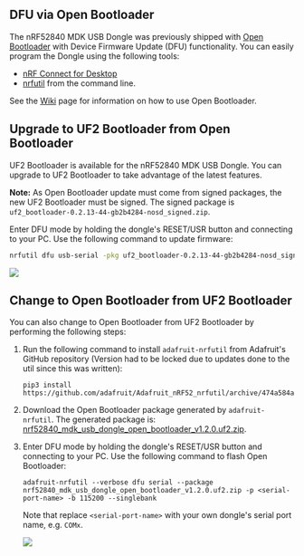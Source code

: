 
## DFU via Open Bootloader

The nRF52840 MDK USB Dongle was previously shipped with [Open Bootloader](https://github.com/makerdiary/nrf52840-mdk-usb-dongle/tree/master/firmware/open_bootloader) with Device Firmware Update (DFU) functionality. You can easily program the Dongle using the following tools:

* [nRF Connect for Desktop](https://www.nordicsemi.com/Software-and-tools/Development-Tools/nRF-Connect-for-desktop)
* [nrfutil](https://github.com/NordicSemiconductor/pc-nrfutil/) from the command line.

See the [Wiki](https://wiki.makerdiary.com/nrf52840-mdk-usb-dongle/programming/#dfu-via-open-bootloader) page for information on how to use Open Bootloader.

## Upgrade to UF2 Bootloader from Open Bootloader

UF2 Bootloader is available for the nRF52840 MDK USB Dongle. You can upgrade to UF2 Bootloader to take advantage of the latest features.

**Note:** As Open Bootloader update must come from signed packages, the new UF2 Bootloader must be signed. The signed package is `uf2_bootloader-0.2.13-44-gb2b4284-nosd_signed.zip`.

Enter DFU mode by holding the dongle's RESET/USR button and connecting to your PC. Use the following command to update firmware:

``` sh
nrfutil dfu usb-serial -pkg uf2_bootloader-0.2.13-44-gb2b4284-nosd_signed.zip -p <your-serial-port-name>
```

![](../../docs/assets/images/upgrade-to-uf2-bootloader.png)

## Change to Open Bootloader from UF2 Bootloader

You can also change to Open Bootloader from UF2 Bootloader by performing the following steps:

1. Run the following command to install `adafruit-nrfutil` from Adafruit's GitHub repository (Version had to be locked due to updates done to the util since this was written):

	```
	pip3 install https://github.com/adafruit/Adafruit_nRF52_nrfutil/archive/474a584a97590f0fe928f1633596f809b4ab1297.zip
	```

2. Download the Open Bootloader package generated by `adafruit-nrfutil`. The generated package is: [nrf52840_mdk_usb_dongle_open_bootloader_v1.2.0.uf2.zip](https://github.com/makerdiary/nrf52840-mdk-usb-dongle/raw/master/firmware/open_bootloader/nrf52840_mdk_usb_dongle_open_bootloader_v1.2.0.uf2.zip).

3. Enter DFU mode by holding the dongle's RESET/USR button and connecting to your PC. Use the following command to flash Open Bootloader:

	```
	adafruit-nrfutil --verbose dfu serial --package nrf52840_mdk_usb_dongle_open_bootloader_v1.2.0.uf2.zip -p <serial-port-name> -b 115200 --singlebank
	```

	Note that replace `<serial-port-name>` with your own dongle's serial port name, e.g. `COMx`.

	![](../../docs/assets/images/change-to-open-bootloader.png)

